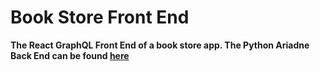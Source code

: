 # Book Store Front End

**The React GraphQL Front End of a book store app. The Python Ariadne Back End can be found <a href='https://github.com/cjl248/flask-ariadne-book-server'>here</a>**


